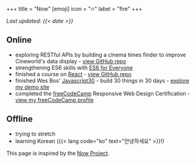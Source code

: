 +++
title = "Now"
[emoji]
	icon = "🔥"
	label = "fire"
+++

*Last updated: {{< date >}}*

## Online
* exploring RESTful APIs by building a cinema times finder to improve Cineworld's data display - [view GitHub repo](https://github.com/alicegherbison/cinema)
* strengthening ES6 skills with [ES6 for Everyone](https://www.es6.io)
* finished a course on [React](https://reactforbeginners.com/) - [view GitHub repo](https://github.com/alicegherbison/catch-of-the-day)
* finished Wes Bos' [Javascript30](https://javascript30.com/) - build 30 things in 30 days - [explore my demo site](https://alicegherbison.github.io/javascript30)
* completed the [freeCodeCamp](https://www.freecodecamp.org/) Responsive Web Design Certification - [view my freeCodeCamp profile](https://www.freecodecamp.org/alicegh)

## Offline

* trying to stretch
* learning Korean ({{< lang code="ko" text="안녕하세요" >}}!)

This page is inspired by the [Now Project](https://nownownow.com/about).